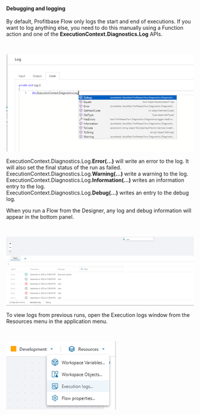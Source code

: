 
#### Debugging and logging

By default, Profitbase Flow only logs the start and end of executions. If you want to log anything else, you need to do this manually using a Function action and one of the **ExecutionContext.Diagnostics.Log** APIs.

<br/>

![img](../../../images/debugg.png)

ExecutionContext.Diagnostics.Log.**Error(…)** will write an error to the log. It will also set the final status of the run as failed.  
ExecutionContext.Diagnostics.Log.**Warning(…)** write a warning to the log.  
ExecutionContext.Diagnostics.Log.**Information(…)** writes an information entry to the log.  
ExecutionContext.Diagnostics.Log.**Debug(…)** writes an entry to the debug log.  

When you run a Flow from the Designer, any log and debug information will appear in the bottom panel.  


<br/>

![img](../../../images/debugg2.png)


To view logs from previous runs, open the Execution logs window from the Resources menu in the application menu.

<br/>

![img](../../../images/debugg3.png)